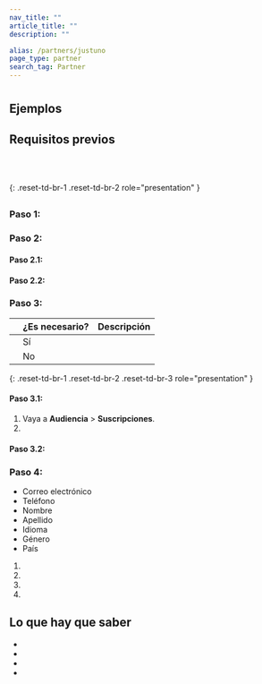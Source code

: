 ```yaml
---
nav_title: ""
article_title: ""
description: ""

alias: /partners/justuno
page_type: partner
search_tag: Partner
---
```


# 

>    

## Ejemplos



  

## Requisitos previos

<br><br>
 
{: .reset-td-br-1 .reset-td-br-2 role="presentation" }

## 

### Paso 1: 

  

### Paso 2: 

#### Paso 2.1: 









#### Paso 2.2: 





### Paso 3: 



|                           | ¿Es necesario? | Descripción                                                                                                   |
|----------------------------------|-----------|---------------------------------------------------------------------------------------------------------------|
|   | Sí       |   |
|  | No        |  |
{: .reset-td-br-1 .reset-td-br-2 .reset-td-br-3 role="presentation" }

#### Paso 3.1: 



1. Vaya a **Audiencia** > **Suscripciones**.
2. 

#### Paso 3.2: 





### Paso 4: 



- Correo electrónico  
- Teléfono  
- Nombre  
- Apellido  
- Idioma  
- Género  
- País



1. 
    
2. 
3.    
4. 
    

## Lo que hay que saber

-   
-    
-   
- 
